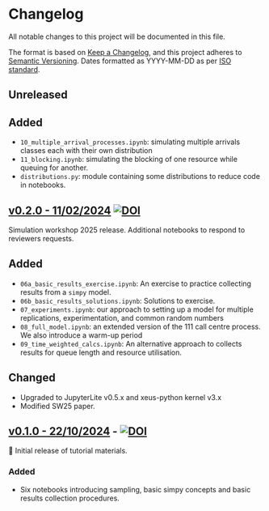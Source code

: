 # Changelog

All notable changes to this project will be documented in this file.

The format is based on [Keep a Changelog](https://keepachangelog.com/en/1.1.0/),
and this project adheres to [Semantic Versioning](https://semver.org/spec/v2.0.0.html). Dates formatted as YYYY-MM-DD as per [ISO standard](https://www.iso.org/iso-8601-date-and-time-format.html).

## Unreleased

## Added

* `10_multiple_arrival_processes.ipynb`: simulating multiple arrivals classes each with their own distribution
* `11_blocking.ipynb`: simulating the blocking of one resource while queuing for another.
* `distributions.py`: module containing some distributions to reduce code in notebooks.

## [v0.2.0 - 11/02/2024](https://github.com/pythonhealthdatascience/intro-open-sim/releases/tag/v0.2.0) [![DOI](https://zenodo.org/badge/DOI/10.5281/zenodo.14849934.svg)](https://doi.org/10.5281/zenodo.14849934)

Simulation workshop 2025 release. Additional notebooks to respond to reviewers requests.

## Added

* `06a_basic_results_exercise.ipynb`: An exercise to practice collecting results from a `simpy` model.
* `06b_basic_results_solutions.ipynb`: Solutions to exercise.
* `07_experiments.ipynb`: our approach to setting up a model for multiple replications, experimentation, and common random numbers
* `08_full_model.ipynb`: an extended version of the 111 call centre process. We also introduce a warm-up period
* `09_time_weighted_calcs.ipynb`: An alternative approach to collects results for queue length and resource utilisation.

## Changed

* Upgraded to JupyterLite v0.5.x and xeus-python kernel v3.x
* Modified SW25 paper.

## [v0.1.0 - 22/10/2024](https://github.com/pythonhealthdatascience/intro-open-sim/releases/tag/v0.1.0) - [![DOI](https://zenodo.org/badge/DOI/10.5281/zenodo.13971859.svg)](https://doi.org/10.5281/zenodo.13971859)

🌱 Initial release of tutorial materials.

### Added

* Six notebooks introducing sampling, basic simpy concepts and basic results collection procedures.